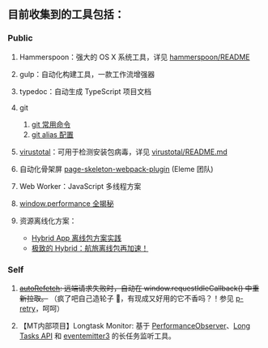 ## 目前收集到的工具包括：

### Public

1. Hammerspoon：强大的 OS X 系统工具，详见 [hammerspoon/README](./hammerspoon/README.md)

2. gulp：自动化构建工具，一款工作流增强器
   
3. typedoc：自动生成 TypeScript 项目文档

4. git
   1. [git 常用命令](https://github.com/EmilyQiRabbit/amazing-system-utils/blob/master/git-monkey/git.md)
   2. [git alias 配置](https://github.com/EmilyQiRabbit/amazing-system-utils/blob/master/git-monkey/git-alias.md)

5. [virustotal](https://developers.virustotal.com/v3.0/)：可用于检测安装包病毒，详见 [virustotal/README.md](./virustotal/README.md)

6. 自动化骨架屏 [page-skeleton-webpack-plugin](https://github.com/ElemeFE/page-skeleton-webpack-plugin) (Eleme 团队)

7. Web Worker：JavaScript 多线程方案

8. [window.performance 全揭秘](https://www.cnblogs.com/tugenhua0707/p/10982332.html)

9. 资源离线化方案：
   * [Hybrid App 离线包方案实践](https://juejin.cn/post/6844904031773523976)
   * [极致的 Hybrid：航旅离线包再加速！](https://www.open-open.com/news/view/1cee25c)

### Self

1. ~~[autoRefetch](https://github.com/EmilyQiRabbit/amazing-system-utils/blob/master/autoRefetch/autoRefetch.ts): 远端请求失败时，自动在 window.requestIdleCallback() 中重新拉取。~~ （疯了吧自己造轮子 🤪，有现成又好用的它不香吗？！参见 [p-retry](https://github.com/sindresorhus/p-retry)，呵呵）

2. 【MT内部项目】Longtask Monitor: 基于 [PerformanceObserver](https://developer.mozilla.org/en-US/docs/Web/API/PerformanceObserver)、[Long Tasks API](https://developer.mozilla.org/en-US/docs/Web/API/Long_Tasks_API) 和 [eventemitter3](https://github.com/primus/eventemitter3) 的长任务监听工具。

